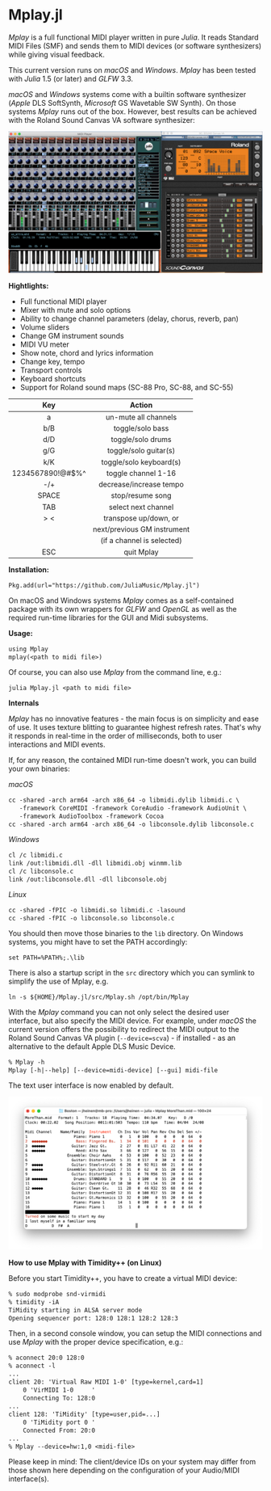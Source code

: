 Mplay.jl
========

*Mplay* is a full functional MIDI player written in pure *Julia*.
It reads Standard MIDI Files (SMF) and sends them to MIDI devices
(or software synthesizers) while giving visual feedback.

This current version runs on *macOS* and *Windows*.
*Mplay* has been tested with *Julia* 1.5 (or later) and *GLFW* 3.3.

*macOS* and *Windows* systems come with a builtin software
synthesizer (*Apple* DLS SoftSynth, *Microsoft* GS Wavetable SW
Synth). On those systems *Mplay* runs out of the box. However,
best results can be achieved with the Roland Sound Canvas VA
software synthesizer:

![Mplay](Mplay+SC.png)

**Hightlights:**

* Full functional MIDI player
* Mixer with mute and solo options
* Ability to change channel parameters (delay, chorus, reverb, pan)
* Volume sliders
* Change GM instrument sounds
* MIDI VU meter
* Show note, chord and lyrics information
* Change key, tempo
* Transport controls
* Keyboard shortcuts
* Support for Roland sound maps (SC-88 Pro, SC-88, and SC-55)

| Key                | Action                      |
|:------------------:|:---------------------------:|
| a                  | un-mute all channels        |
| b/B                | toggle/solo bass            |
| d/D                | toggle/solo drums           |
| g/G                | toggle/solo guitar(s)       |
| k/K                | toggle/solo keyboard(s)     |
| 1234567890!@#$%^   | toggle channel 1-16         |
| -/+                | decrease/increase tempo     |
| SPACE              | stop/resume song            |
| TAB                | select next channel         |
| > <                | transpose up/down, or       |
|                    | next/previous GM instrument |
|                    | (if a channel is selected)  |
| ESC                | quit Mplay                  |

**Installation:**

```
Pkg.add(url="https://github.com/JuliaMusic/Mplay.jl")
```

On macOS and Windows systems *Mplay* comes as a self-contained
package with its own wrappers for *GLFW* and *OpenGL* as well as
the required run-time libraries for the GUI and Midi subsystems.

**Usage:**

```
using Mplay
mplay(<path to midi file>)
```

Of course, you can also use *Mplay* from the command line, e.g.:

```
julia Mplay.jl <path to midi file>
```

**Internals**

*Mplay* has no innovative features - the main focus is on
simplicity and ease of use. It uses texture blitting to guarantee
highest refresh rates. That's why it responds in real-time in the
order of milliseconds, both to user interactions and MIDI events.

If, for any reason, the contained MIDI run-time doesn't work, you can
build your own binaries:

*macOS*

```
cc -shared -arch arm64 -arch x86_64 -o libmidi.dylib libmidi.c \
   -framework CoreMIDI -framework CoreAudio -framework AudioUnit \
   -framework AudioToolbox -framework Cocoa
cc -shared -arch arm64 -arch x86_64 -o libconsole.dylib libconsole.c
```
*Windows*

```
cl /c libmidi.c
link /out:libmidi.dll -dll libmidi.obj winmm.lib
cl /c libconsole.c
link /out:libconsole.dll -dll libconsole.obj
```

*Linux*

```
cc -shared -fPIC -o libmidi.so libmidi.c -lasound
cc -shared -fPIC -o libconsole.so libconsole.c
```

You should then move those binaries to the `lib` directory. On Windows systems, you might have to set the PATH accordingly:

```
set PATH=%PATH%;.\lib
```
 
There is also a startup script in the `src` directory which you can symlink to simplify the use of Mplay, e.g.

```
ln -s ${HOME}/Mplay.jl/src/Mplay.sh /opt/bin/Mplay
```

With the *Mplay* command you can not only select the desired user interface, but also specify the MIDI device. For example, under *macOS* the current version offers the possibility to redirect the MIDI output to the Roland Sound Canvas VA plugin (`--device=scva`) - if installed - as an alternative to the default Apple DLS Music Device.

```
% Mplay -h
Mplay [-h|--help] [--device=midi-device] [--gui] midi-file
```

The text user interface is now enabled by default.

![Mplay-tui](Mplay-tui.png)

**How to use Mplay with Timidity++ (on Linux)**

Before you start Timidity++, you have to create a virtual MIDI device:

```
% sudo modprobe snd-virmidi
% timidity -iA
TiMidity starting in ALSA server mode
Opening sequencer port: 128:0 128:1 128:2 128:3
```

Then, in a second console window, you can setup the MIDI connections and use *Mplay* with the proper device specification, e.g.:

```
% aconnect 20:0 128:0
% aconnect -l
...
client 20: 'Virtual Raw MIDI 1-0' [type=kernel,card=1]
    0 'VirMIDI 1-0     '
	Connecting To: 128:0
...
client 128: 'TiMidity' [type=user,pid=...]
    0 'TiMidity port 0 '
	Connected From: 20:0
...
% Mplay --device=hw:1,0 <midi-file>
```

Please keep in mind: The client/device IDs on your system may differ from those shown here depending on the configuration of your Audio/MIDI interface(s).

